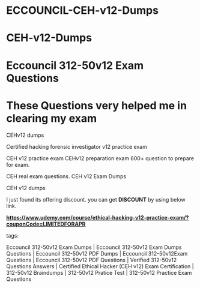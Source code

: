 # ECCOUNCIL-CEH-v12-Dumps
# CEH-v12-Dumps
# Eccouncil 312-50v12 Exam Questions
# These Questions very helped me in clearing my exam
CEHv12 dumps

Certified hacking forensic investigator v12 practice exam

CEH v12 practice exam 
CEHv12 preparation exam 600+ question to prepare for exam.

CEH real exam questions.
CEH v12 Exam Dumps

CEH v12 dumps

I just found its offering discount. you can get **DISCOUNT** by using below link.

**https://www.udemy.com/course/ethical-hacking-v12-practice-exam/?couponCode=LIMITEDFORAPR**

tags:

Eccouncil 312-50v12 Exam Dumps | Eccouncil 312-50v12 Exam Dumps Questions | Eccouncil 312-50v12 PDF Dumps | Eccouncil 312-50v12Exam Questions | Eccouncil 312-50v12 PDF Questions | Verified 312-50v12 Questions Answers | Certified Ethical Hacker (CEH v12) Exam Certification | 312-50v12 Braindumps | 312-50v12 Pratice Test | 312-50v12 Practice Exam Questions


